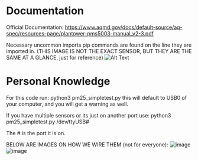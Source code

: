 # Documentation #
Official Documentation:
https://www.aqmd.gov/docs/default-source/aq-spec/resources-page/plantower-pms5003-manual_v2-3.pdf

Necessary uncommon imports pip commands are found on the line they are imported in.
(THIS IMAGE IS NOT THE EXACT SENSOR, BUT THEY ARE THE SAME AT A GLANCE, just for reference)
![Alt Text](https://m.media-amazon.com/images/I/71+cgzmX+pL._AC_SX679_.jpg)



# Personal Knowledge #
For this code run: python3 pm25_simpletest.py 
this will default to USB0 of your computer, and you will get a warning as well.

If you have multiple sensors or its just on another port use:
python3 pm25_simpletest.py /dev/ttyUSB#

The # is the port it is on.


BELOW ARE IMAGES ON HOW WE WIRE THEM (not for everyone):
![image](https://github.com/MOVEUAS/Sensor_Code/assets/117048000/d1159ea7-c33e-477f-a33f-659150fc29de)
![image](https://github.com/MOVEUAS/Sensor_Code/assets/117048000/ca50b5bd-99b6-46cc-95a3-b07300ec5d48)
